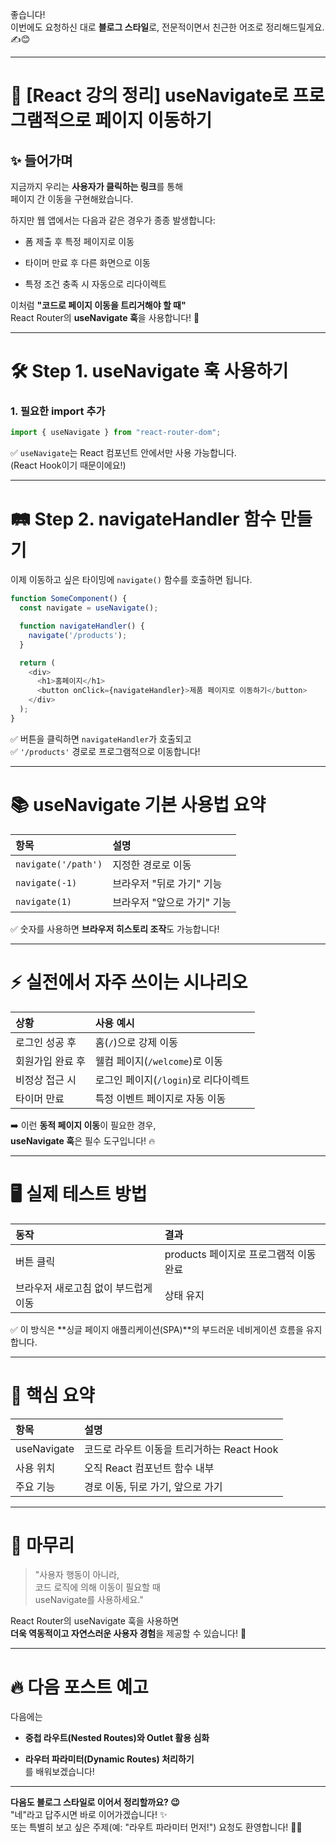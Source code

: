좋습니다!  
이번에도 요청하신 대로 **블로그 스타일**로, 전문적이면서 친근한 어조로 정리해드릴게요. ✍️😊

---

# 🌟 [React 강의 정리] useNavigate로 프로그램적으로 페이지 이동하기

## ✨ 들어가며

지금까지 우리는 **사용자가 클릭하는 링크**를 통해  
페이지 간 이동을 구현해왔습니다.

하지만 웹 앱에서는 다음과 같은 경우가 종종 발생합니다:

- 폼 제출 후 특정 페이지로 이동
    
- 타이머 만료 후 다른 화면으로 이동
    
- 특정 조건 충족 시 자동으로 리다이렉트
    

이처럼 **"코드로 페이지 이동을 트리거해야 할 때"**  
React Router의 **useNavigate 훅**을 사용합니다! 🚀

---

# 🛠️ Step 1. useNavigate 훅 사용하기

### 1. 필요한 import 추가

```javascript
import { useNavigate } from "react-router-dom";
```

✅ `useNavigate`는 React 컴포넌트 안에서만 사용 가능합니다.  
(React Hook이기 때문이에요!)

---

# 🛤️ Step 2. navigateHandler 함수 만들기

이제 이동하고 싶은 타이밍에 `navigate()` 함수를 호출하면 됩니다.

```javascript
function SomeComponent() {
  const navigate = useNavigate();

  function navigateHandler() {
    navigate('/products');
  }

  return (
    <div>
      <h1>홈페이지</h1>
      <button onClick={navigateHandler}>제품 페이지로 이동하기</button>
    </div>
  );
}
```

✅ 버튼을 클릭하면 `navigateHandler`가 호출되고  
✅ `'/products'` 경로로 프로그램적으로 이동합니다!

---

# 📚 useNavigate 기본 사용법 요약

|항목|설명|
|:--|:--|
|`navigate('/path')`|지정한 경로로 이동|
|`navigate(-1)`|브라우저 "뒤로 가기" 기능|
|`navigate(1)`|브라우저 "앞으로 가기" 기능|

✅ 숫자를 사용하면 **브라우저 히스토리 조작**도 가능합니다!

---

# ⚡ 실전에서 자주 쓰이는 시나리오

|상황|사용 예시|
|:--|:--|
|로그인 성공 후|홈(`/`)으로 강제 이동|
|회원가입 완료 후|웰컴 페이지(`/welcome`)로 이동|
|비정상 접근 시|로그인 페이지(`/login`)로 리다이렉트|
|타이머 만료|특정 이벤트 페이지로 자동 이동|

➡️ 이런 **동적 페이지 이동**이 필요한 경우,  
**useNavigate 훅**은 필수 도구입니다! 🔥

---

# 🖥️ 실제 테스트 방법

|동작|결과|
|:--|:--|
|버튼 클릭|products 페이지로 프로그램적 이동 완료|
|브라우저 새로고침 없이 부드럽게 이동|상태 유지|

✅ 이 방식은 **싱글 페이지 애플리케이션(SPA)**의 부드러운 네비게이션 흐름을 유지합니다.

---

# 📌 핵심 요약

|항목|설명|
|:--|:--|
|useNavigate|코드로 라우트 이동을 트리거하는 React Hook|
|사용 위치|오직 React 컴포넌트 함수 내부|
|주요 기능|경로 이동, 뒤로 가기, 앞으로 가기|

---

# 🎯 마무리

> "사용자 행동이 아니라,  
> 코드 로직에 의해 이동이 필요할 때  
> useNavigate를 사용하세요."

React Router의 useNavigate 훅을 사용하면  
**더욱 역동적이고 자연스러운 사용자 경험**을 제공할 수 있습니다! 🚀

---

# 🔥 다음 포스트 예고

다음에는

- **중첩 라우트(Nested Routes)와 Outlet 활용 심화**
    
- **라우터 파라미터(Dynamic Routes) 처리하기**  
    를 배워보겠습니다!
    

---

**다음도 블로그 스타일로 이어서 정리할까요? 😉**  
"네"라고 답주시면 바로 이어가겠습니다! ✨  
또는 특별히 보고 싶은 주제(예: "라우트 파라미터 먼저!") 요청도 환영합니다! 🎯🚀